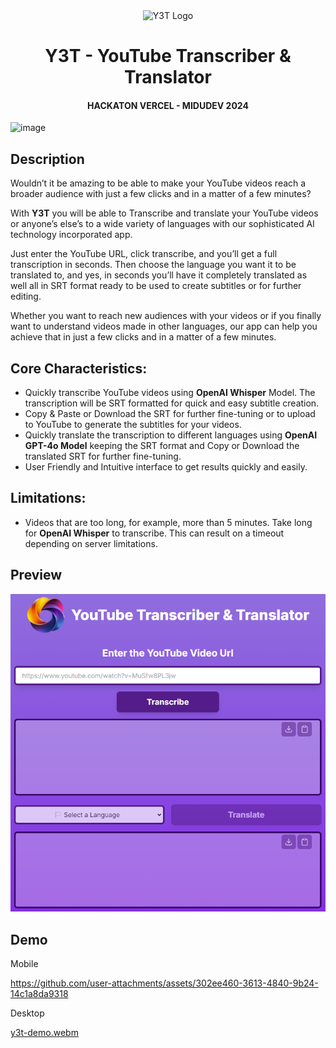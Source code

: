 <div style="text-align: center">

<img src="https://y3t.vercel.app/_next/image?url=%2FY3TLogo.png&w=128&q=75" alt="Y3T Logo" width="10%" /> 

# Y3T - YouTube Transcriber & Translator 

#### HACKATON VERCEL - MIDUDEV 2024 

</div>

![image](https://img.shields.io/badge/Nextjs-000000?style=for-the-badge&logo=vercel&logoColor=white)

## Description

Wouldn’t it be amazing to be able to make your YouTube videos reach a broader audience with just a few clicks and in a matter of a few minutes?

With **Y3T** you will be able to Transcribe and translate your YouTube videos or anyone’s else’s to a wide variety of languages with our sophisticated AI technology incorporated app.

Just enter the YouTube URL, click transcribe, and you’ll get a full transcription in seconds. Then choose the language you want it to be translated to, and yes, in seconds you’ll have it completely translated as well all in SRT format ready to be used to create subtitles or for further editing.

Whether you want to reach new audiences with your videos or if you finally want to understand videos made in other languages, our app can help you achieve that in just a few clicks and in a matter of a few minutes.

## Core Characteristics:
- Quickly transcribe YouTube videos using **OpenAI Whisper** Model. The transcription will be SRT formatted for quick and easy subtitle creation.
- Copy & Paste or Download the SRT for further fine-tuning or to upload to YouTube to generate the subtitles for your videos.
- Quickly translate the transcription to different languages using **OpenAI GPT-4o Model** keeping the SRT format and Copy or Download the translated SRT for further fine-tuning.
- User Friendly and Intuitive interface to get results quickly and easily.

## Limitations:
- Videos that are too long, for example, more than 5 minutes. Take long for **OpenAI Whisper** to transcribe. This can result on a timeout depending on server limitations.

## Preview
![app-preview.png](resources/app-preview.png)

## Demo

Mobile

https://github.com/user-attachments/assets/302ee460-3613-4840-9b24-14c1a8da9318

Desktop

[y3t-demo.webm](https://github.com/user-attachments/assets/d9b1d49d-7ae8-4e25-81a8-daf1424750bd)
